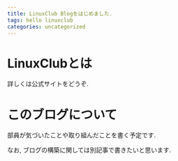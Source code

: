 ```yaml
---
title: LinuxClub Blogをはじめました.
tags: hello linuxclub 
categories: uncategorized
---
```


# LinuxClubとは

詳しくは公式サイトをどうぞ.

# このブログについて

部員が気づいたことや取り組んだことを書く予定です.

なお, ブログの構築に関しては別記事で書きたいと思います.

